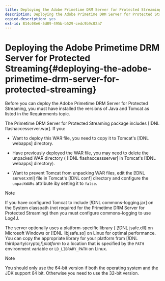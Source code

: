 ```yaml
---
title: Deploying the Adobe Primetime DRM Server for Protected Streaming
description: Deploying the Adobe Primetime DRM Server for Protected Streaming
copied-description: yes
exl-id: 814c08e6-5d09-495b-b529-cedc9b9c02a7
---
```

# Deploying the Adobe Primetime DRM Server for Protected Streaming{#deploying-the-adobe-primetime-drm-server-for-protected-streaming}

Before you can deploy the Adobe Primetime DRM Server for Protected Streaming, you must have installed the versions of Java and Tomcat as listed in the Requirements topic.

The Primetime DRM Server for Protected Streaming package includes [!DNL flashaccesserver.war]. If you:

* Want to deploy this WAR file, you need to copy it to Tomcat's [!DNL webapps] directory. 
* Have previously deployed the WAR file, you may need to delete the unpacked WAR directory ( [!DNL flashaccessserver] in Tomcat's [!DNL webapps] directory). 

* Want to prevent Tomcat from unpacking WAR files, edit the [!DNL server.xml] file in Tomcat's [!DNL conf] directory and configure the `unpackWARs` attribute iby setting it to `false`.

>[!NOTE]
>
>If you have configured Tomcat to include [!DNL commons-logging.jar] on the System classpath (not required for the Primetime DRM Server for Protected Streaming) then you must configure commons-logging to use Log4J.

The server optionally uses a platform-specific library ( [!DNL jsafe.dll] on Microsoft Windows or [!DNL libjsafe.so] on Linux for optimal performance. You can copy the appropriate library for your platform from [!DNL thirdparty/cryptoj/]*platform* to a location that is specified by the `PATH` environment variable or `LD_LIBRARY_PATH` on Linux.

>[!NOTE]
>
>You should only use the 64-bit version if both the operating system and the JDK support 64 bit. Otherwise you need to use the 32-bit version.
